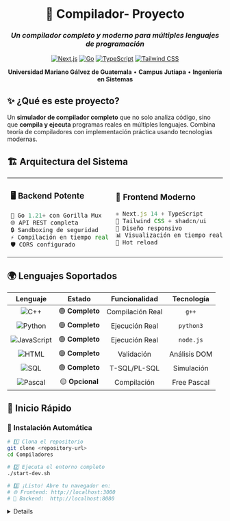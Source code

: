 <div align="center">

# 🚀 Compilador- Proyecto 

### *Un compilador completo y moderno para múltiples lenguajes de programación*

[![Next.js](https://img.shields.io/badge/Next.js-14.0-black?style=for-the-badge&logo=next.js)](https://nextjs.org/)
[![Go](https://img.shields.io/badge/Go-1.21+-00ADD8?style=for-the-badge&logo=go)](https://golang.org/)
[![TypeScript](https://img.shields.io/badge/TypeScript-5.0-3178C6?style=for-the-badge&logo=typescript)](https://www.typescriptlang.org/)
[![Tailwind CSS](https://img.shields.io/badge/Tailwind_CSS-3.0-38B2AC?style=for-the-badge&logo=tailwind-css)](https://tailwindcss.com/)

**Universidad Mariano Gálvez de Guatemala** • **Campus Jutiapa** • **Ingeniería en Sistemas**


</div>

## ✨ **¿Qué es este proyecto?**

Un **simulador de compilador completo** que no solo analiza código, sino que **compila y ejecuta** programas reales en múltiples lenguajes. Combina teoría de compiladores con implementación práctica usando tecnologías modernas.


## 🏗️ **Arquitectura del Sistema**

<table>
<tr>
<td width="50%">

### 🖥️ **Backend Potente**
```go
🔧 Go 1.21+ con Gorilla Mux
🌐 API REST completa
🔒 Sandboxing de seguridad
⚡ Compilación en tiempo real
🛡️ CORS configurado
```

</td>
<td width="50%">

### 🎨 **Frontend Moderno**
```typescript
⚛️ Next.js 14 + TypeScript
🎨 Tailwind CSS + shadcn/ui
📱 Diseño responsivo
📊 Visualización en tiempo real
🔄 Hot reload
```

</td>
</tr>
</table>

## 🌍 **Lenguajes Soportados**

<div align="center">

| Lenguaje | Estado | Funcionalidad | Tecnología |
|:--------:|:------:|:------------:|:----------:|
| ![C++](https://img.shields.io/badge/C++-00599C?style=flat&logo=c%2B%2B&logoColor=white) | 🟢 **Completo** | Compilación Real | `g++` |
| ![Python](https://img.shields.io/badge/Python-3776AB?style=flat&logo=python&logoColor=white) | 🟢 **Completo** | Ejecución Real | `python3` |
| ![JavaScript](https://img.shields.io/badge/JavaScript-F7DF1E?style=flat&logo=javascript&logoColor=black) | 🟢 **Completo** | Ejecución Real | `node.js` |
| ![HTML](https://img.shields.io/badge/HTML-E34F26?style=flat&logo=html5&logoColor=white) | 🟢 **Completo** | Validación | Análisis DOM |
| ![SQL](https://img.shields.io/badge/SQL-336791?style=flat&logo=postgresql&logoColor=white) | 🟢 **Completo** | T-SQL/PL-SQL | Simulación |
| ![Pascal](https://img.shields.io/badge/Pascal-B83998?style=flat&logo=delphi&logoColor=white) | 🟡 **Opcional** | Compilación | Free Pascal |

</div>

## 🚀 **Inicio Rápido**

### 🔧 **Instalación Automática**

```bash
# 1️⃣ Clona el repositorio
git clone <repository-url>
cd Compiladores

# 2️⃣ Ejecuta el entorno completo
./start-dev.sh

# 3️⃣ ¡Listo! Abre tu navegador en:
# 🌐 Frontend: http://localhost:3000
# 🔌 Backend:  http://localhost:8080
```


<details>

## 🎯 **Características Principales**

<div align="center">

### 🔬 **Análisis Completo**

</div>

```mermaid
flowchart TD
    A[📝 Código Fuente] --> B[🔍 Análisis Léxico]
    B --> C[📋 Tokens]
    C --> D[🌳 Análisis Sintáctico]
    D --> E[🌲 AST]
    E --> F[🧠 Análisis Semántico]
    F --> G[📊 Tabla de Símbolos]
    G --> H[⚡ Compilación/Ejecución]
    H --> I[✅ Resultado]
```
## 🌐 **API REST**

### **Endpoints Principales**

<details>
<summary>📡 <strong>Ver documentación completa de la API</strong></summary>

#### **Análisis de Código**
```http
POST /api/v1/analyze
Content-Type: application/json

{
  "code": "print('Hello World')",
  "language": "python"
}
```

#### **Estado del Servidor**
```http
GET /api/v1/health
```

#### **Configuración**
```http
GET /api/v1/config
```

</details>

## 📚 **Ejemplos de Código**

<details>
<summary>🐍 <strong>Python - Ejecución Real</strong></summary>

```python
    def fibonacci(n):
        if n <= 1:
            return n
        return fibonacci(n-1) + fibonacci(n-2)

    # Calcular los primeros 10 números de Fibonacci
    for i in range(10):
        print(f"F({i}) = {fibonacci(i)}")
```

</details>

<details>
<summary>🔨 <strong>C++ - Compilación Real</strong></summary>

```cpp
#include <iostream>
#include <vector>
#include <algorithm>

int main() {
    std::vector<int> numeros = {64, 34, 25, 12, 22, 11, 90};
    
    std::sort(numeros.begin(), numeros.end());
    
    std::cout << "Números ordenados: ";
    for(int num : numeros) {
        std::cout << num << " ";
    }
    
    return 0;
}
```
```html
<html>
    <body>
        <h1>Hello World</h1>
    </body>
</html>
```
</details>

<details>
<summary>📦 <strong>JavaScript - Node.js</strong></summary>

```javascript
function fibonacci(n) {
    if (n <= 1) return n;
    return fibonacci(n-1) + fibonacci(n-2);
}

console.log(fibonacci(10));
```

</details>

```sql
CREATE TABLE users (
    id INT PRIMARY KEY,
    name VARCHAR(255),
    email VARCHAR(255)
);

INSERT INTO users (id, name, email) VALUES (1, 'John Doe', 'john@example.com');
```



## 🛠️ **Estructura del Proyecto**

```
Compiladores/
├── 🎨 app/                    # Frontend Next.js
├── 🔧 compiler-backend/       # Backend Go
├── 🧩 components/            # Componentes UI
├── 🎣 hooks/                 # React Hooks
├── 📚 lib/                   # Utilidades
├── 🌍 public/                # Archivos públicos
├── 🚀 start-dev.sh          # Script de inicio
└── 📋 package.json          # Dependencias
```


<div align="center">

### 🎓 **Proyecto Académico - Universidad Mariano Gálvez**


</div>













